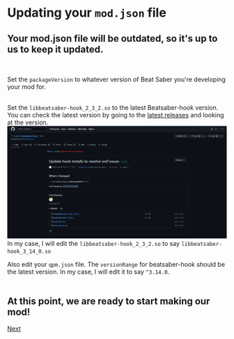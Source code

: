 # Updating your `mod.json` file
## Your mod.json file will be outdated, so it's up to us to keep it updated.
<br/>

Set the `packageVersion` to whatever version of Beat Saber you're developing your mod for.  
<br/>

Set the `libbeatsaber-hook_2_3_2.so` to the latest Beatsaber-hook version. You can check the latest version by going to the [latest releases](https://github.com/sc2ad/beatsaber-hook/releases/latest) and looking at the version.  
![](/images/beatsaberhook-version.png)  
In my case, I will edit the `libbeatsaber-hook_2_3_2.so` to say `libbeatsaber-hook_3_14_0.so`
<br/>

Also edit your `qpm.json` file. The `versionRange` for beatsaber-hook should be the latest version. In my case, I will edit it to say `^3.14.0`.  
<br/>

## At this point, we are ready to start making our mod!
[Next](./coding-your-mod.md)